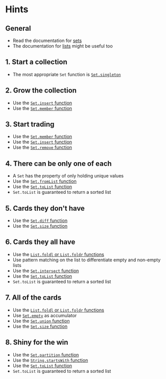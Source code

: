 # Hints

## General

- Read the documentation for [sets][set]
- The documentation for [lists][lists] might be useful too

## 1. Start a collection

- The most appropriate `Set` function is [`Set.singleton`][singleton]

## 2. Grow the collection

- Use the [`Set.insert` function][insert]
- Use the [`Set.member` function][member]

## 3. Start trading

- Use the [`Set.member` function][member]
- Use the [`Set.insert` function][insert]
- Use the [`Set.remove` function][remove]

## 4. There can be only one of each

- A `Set` has the property of only holding unique values
- Use the [`Set.fromList` function][fromList]
- Use the [`Set.toList` function][toList]
- `Set.toList` is guaranteed to return a sorted list

## 5. Cards they don't have

- Use the [`Set.diff` function][diff]
- Use the [`Set.size` function][size]

## 6. Cards they all have

- Use the [`List.foldl` or `List.foldr` functions][fold]
- Use pattern matching on the list to differentiate empty and non-empty lists
- Use the [`Set.intersect` function][intersect]
- Use the [`Set.toList` function][toList]
- `Set.toList` is guaranteed to return a sorted list

## 7. All of the cards

- Use the [`List.foldl` or `List.foldr` functions][fold]
- Use [`Set.empty`][empty] as accumulator
- Use the [`Set.union` function][union]
- Use the [`Set.size` function][size]

## 8. Shiny for the win

- Use the [`Set.partition` function][partition]
- Use the [`String.startsWith` function][startsWith]
- Use the [`Set.toList` function][toList]
- `Set.toList` is guaranteed to return a sorted list


[set]: https://package.elm-lang.org/packages/elm/core/latest/Set
[lists]: https://package.elm-lang.org/packages/elm/core/latest/List
[singleton]: https://package.elm-lang.org/packages/elm/core/latest/Set#singleton
[member]: https://package.elm-lang.org/packages/elm/core/latest/Set#member
[insert]: https://package.elm-lang.org/packages/elm/core/latest/Set#insert
[remove]: https://package.elm-lang.org/packages/elm/core/latest/Set#remove
[fromList]: https://package.elm-lang.org/packages/elm/core/latest/Set#fromList
[toList]: https://package.elm-lang.org/packages/elm/core/latest/Set#toList
[diff]: https://package.elm-lang.org/packages/elm/core/latest/Set#diff
[size]: https://package.elm-lang.org/packages/elm/core/latest/Set#size
[fold]: https://package.elm-lang.org/packages/elm/core/latest/List#foldl
[intersect]: https://package.elm-lang.org/packages/elm/core/latest/Set#intersect
[empty]: https://package.elm-lang.org/packages/elm/core/latest/Set#empty
[union]: https://package.elm-lang.org/packages/elm/core/latest/Set#union
[partition]: https://package.elm-lang.org/packages/elm/core/latest/Set#partition
[startsWith]: https://package.elm-lang.org/packages/elm/core/latest/String#startsWith